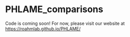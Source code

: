 # PHLAME_comparisons
Code is coming soon! For now, please visit our website at https://roahmlab.github.io/PHLAME/
